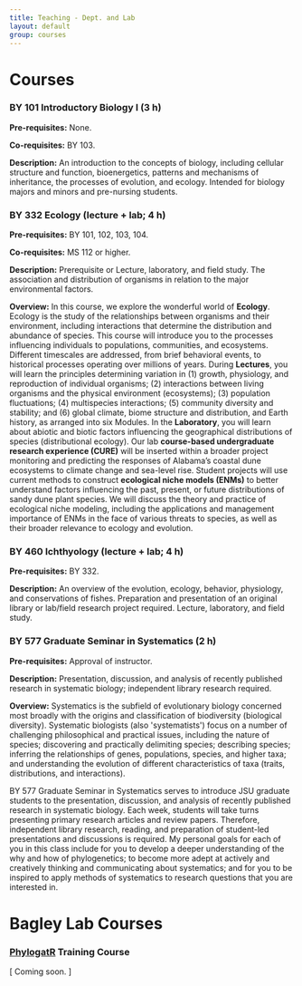```yaml
---
title: Teaching - Dept. and Lab
layout: default
group: courses
---
```


# Courses

### BY 101 Introductory Biology I (3 h)

**Pre-requisites:** None.

**Co-requisites:** BY 103.

**Description:** An introduction to the concepts of biology, including cellular structure and function, bioenergetics, 
patterns and mechanisms of inheritance, the processes of evolution, and ecology. Intended for biology 
majors and minors and pre-nursing students.


### BY 332 Ecology (lecture + lab; 4 h)

**Pre-requisites:** BY 101, 102, 103, 104.

**Co-requisites:** MS 112 or higher.

**Description:** Prerequisite or Lecture, laboratory, and field study. The association and distribution of organisms in 
relation to the major environmental factors.

**Overview:** In this course, we explore the wonderful world of **Ecology**. Ecology is the study of the relationships between 
organisms 
and their environment, including interactions that determine the distribution and abundance of species. This course will 
introduce you to the processes influencing individuals to populations, communities, and ecosystems. Different timescales 
are addressed, from brief behavioral events, to historical processes operating over millions of years. During **Lectures**, 
you will learn the principles determining variation in (1) growth, physiology, and reproduction of individual organisms; 
(2) interactions between living organisms and the physical environment (ecosystems); (3) population fluctuations; (4) 
multispecies interactions; (5) community diversity and stability; and (6) global climate, biome structure and distribution, 
and Earth history, as arranged into six Modules. In the **Laboratory**, you will learn about abiotic and biotic factors influencing 
the geographical distributions of species (distributional ecology). Our lab **course-based undergraduate research experience 
(CURE)** will be inserted within a broader project monitoring and predicting the responses of Alabama’s coastal dune ecosystems 
to climate change and sea-level rise. Student projects will use current methods to construct **ecological niche models (ENMs)** 
to better understand factors influencing the past, present, or future distributions of sandy dune plant species. We will 
discuss the theory and practice of ecological niche modeling, including the applications and management importance of ENMs 
in the face of various threats to species, as well as their broader relevance to ecology and evolution.

### BY 460 Ichthyology (lecture + lab; 4 h)

**Pre-requisites:** BY 332.

**Description:** An overview of the evolution, ecology, behavior, physiology, and conservations of fishes. Preparation and 
presentation of an original library or lab/field research project required. Lecture, laboratory, and field study.

### BY 577 Graduate Seminar in Systematics (2 h)

**Pre-requisites:** Approval of instructor.

**Description:** Presentation, discussion, and analysis of recently published research in systematic biology; independent 
library research required.

**Overview:** Systematics is the subfield of evolutionary biology concerned most broadly with 
the origins and classification of biodiversity (biological diversity). Systematic biologists (also 'systematists') 
focus on a number of challenging philosophical and practical issues, including the nature of species; discovering 
and practically delimiting species; describing species; inferring the relationships of genes, populations, 
species, and higher taxa; and understanding the evolution of different characteristics of taxa (traits, distributions, and interactions). 

BY 577 Graduate Seminar in Systematics serves to introduce JSU graduate students to the presentation, 
discussion, and analysis of recently published research in systematic biology. Each week, students will take 
turns presenting primary research articles and review papers. Therefore, independent library research, reading, 
and preparation of student-led presentations and discussions is required. My personal goals for each of 
you in this class include for you to develop a deeper understanding of the why and how of phylogenetics; to 
become more adept at actively and creatively thinking and communicating about systematics; and for you 
to be inspired to apply methods of systematics to research questions that you are interested in.

# Bagley Lab Courses

### [PhylogatR](https://phylogatr.org) Training Course

[ Coming soon. ]


